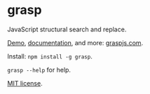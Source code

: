 grasp
====
JavaScript structural search and replace.

[Demo](http://graspjs.com#demo), [documentation](http://graspjs.com/docs/), and more: [graspjs.com](http://graspjs.com).

Install: `npm install -g grasp`.

`grasp --help` for help.

[MIT license](https://github.com/gkz/grasp/blob/master/LICENSE).
